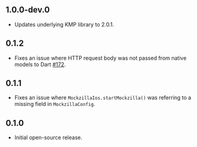 ## 1.0.0-dev.0

* Updates underlying KMP library to 2.0.1.

## 0.1.2

* Fixes an issue where HTTP request body was not passed from native models to Dart
  [#172](https://github.com/Apadmi-Engineering/Mockzilla/issues/172).

## 0.1.1

* Fixes an issue where `MockzillaIos.startMockzilla()` was referring to a missing
field in `MockzillaConfig`.

## 0.1.0

* Initial open-source release.
